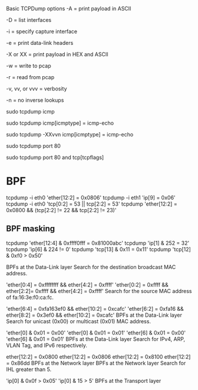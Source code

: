 Basic TCPDump options
-A = print payload in ASCII

-D = list interfaces

-i = specify capture interface

-e = print data-link headers

-X or XX = print payload in HEX and ASCII

-w = write to pcap

-r = read from pcap

-v, vv, or vvv = verbosity

-n = no inverse lookups

sudo tcpdump icmp

sudo tcpdump icmp[icmptype] = icmp-echo

sudo tcpdump -XXvvn icmp[icmptype] = icmp-echo

sudo tcpdump port 80

sudo tcpdump port 80 and tcp[tcpflags]

# BPF
tcpdump -i eth0 'ether[12:2] = 0x0806'
tcpdump -i eth1 'ip[9] = 0x06'
tcpdump -i eth0 'tcp[0:2] = 53 || tcp[2:2] = 53'
tcpdump 'ether[12:2] = 0x0800 && (tcp[2:2] != 22 && tcp[2:2] != 23)'

## BPF masking
tcpdump 'ether[12:4] & 0xffff0fff = 0x81000abc'
tcpdump 'ip[1] & 252 = 32'
tcpdump 'ip[6] & 224 != 0'
tcpdump 'tcp[13] & 0x11 = 0x11'
tcpdump 'tcp[12] & 0xf0 > 0x50'

BPFs at the Data-Link layer
Search for the destination broadcast MAC address.

'ether[0:4] = 0xffffffff && ether[4:2] = 0xffff'
'ether[0:2] = 0xffff && ether[2:2]= 0xffff && ether[4:2] = 0xffff'
Search for the source MAC address of fa:16:3e:f0:ca:fc.

'ether[6:4] = 0xfa163ef0 && ether[10:2] = 0xcafc'
'ether[6:2] = 0xfa16 && ether[8:2] = 0x3ef0 && ether[10:2] = 0xcafc'
BPFs at the Data-Link layer
Search for unicast (0x00) or multicast (0x01) MAC address.

'ether[0] & 0x01 = 0x00'
'ether[0] & 0x01 = 0x01'
'ether[6] & 0x01 = 0x00'
'ether[6] & 0x01 = 0x01'
BPFs at the Data-Link layer
Search for IPv4, ARP, VLAN Tag, and IPv6 respectively.

ether[12:2] = 0x0800
ether[12:2] = 0x0806
ether[12:2] = 0x8100
ether[12:2] = 0x86dd
BPFs at the Network layer
BPFs at the Network layer
Search for IHL greater than 5.

'ip[0] & 0x0f > 0x05'
'ip[0] & 15 > 5'
BPFs at the Transport layer
